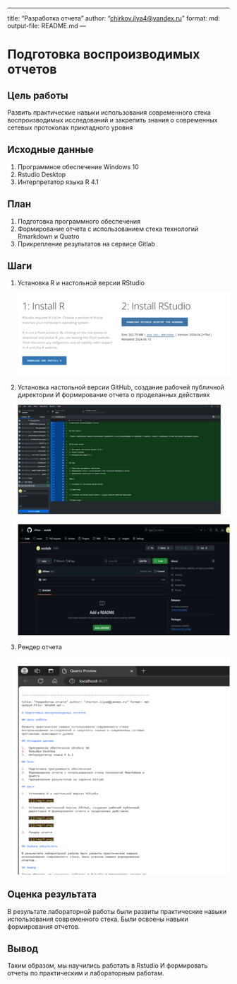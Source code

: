 
------------------------------------------------------------------------

title: “Разработка отчета” author: “chirkov.ilya4@yandex.ru” format: md:
output-file: README.md —

# Подготовка воспроизводимых отчетов

## Цель работы

Развить практические навыки использования современного стека
воспроизводимых исследований и закрепить знания о современных сетевых
протоколах прикладного уровня

## Исходные данные

1.  Программное обеспечение Windows 10
2.  Rstudio Desktop
3.  Интерпретатор языка R 4.1

## План

1.  Подготовка программного обеспечения
2.  Формирование отчета с использованием стека технологий Rmarkdown и
    Quatro
3.  Прикрепление результатов на сервисе Gitlab

## Шаги

1.  Установка R и настольной версии RStudio

    ![](img/1.png)

2.  Установка настольной версии GitHub, создание рабочей публичной
    директории И формирование отчета о проделанных действиях

    ![](img/2.png)

    ![](img/3.png)

3.  Рендер отчета

    ![](img/4.png)

## Оценка результата

В результате лабораторной работы были развиты практические навыки
использования современного стека. Были освоены навыки формирования
отчетов.

## Вывод

Таким образом, мы научились работать в Rstudio И формировать отчеты по
практическим и лабораторным работам.
